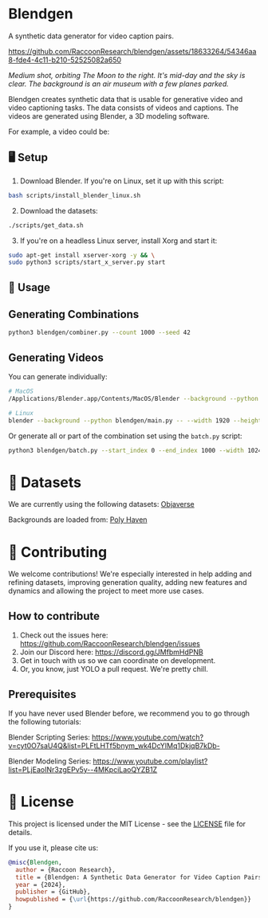 # Blendgen
A synthetic data generator for video caption pairs.

https://github.com/RaccoonResearch/blendgen/assets/18633264/54346aa8-fde4-4c11-b210-52525082a650

*Medium shot, orbiting The Moon to the right. It's mid-day and the sky is clear. The background is an air museum with a few planes parked.*

Blendgen creates synthetic data that is usable for generative video and video captioning tasks. The data consists of videos and captions. The videos are generated using Blender, a 3D modeling software.

For example, a video could be:

## 🖥️ Setup

1. Download Blender. If you're on Linux, set it up with this script:

```bash
bash scripts/install_blender_linux.sh
```

2. Download the datasets:
```bash
./scripts/get_data.sh
```

3. If you're on a headless Linux server, install Xorg and start it:

```bash
sudo apt-get install xserver-xorg -y && \
sudo python3 scripts/start_x_server.py start
```

## 📸 Usage

## Generating Combinations

```bash
python3 blendgen/combiner.py --count 1000 --seed 42
```

## Generating Videos

You can generate individually:
```bash
# MacOS
/Applications/Blender.app/Contents/MacOS/Blender --background --python blendgen/main.py -- --width 1920 --height 1080 --combination_index 0 --output_dir ./renders --background_path ./backgrounds

# Linux
blender --background --python blendgen/main.py -- --width 1920 --height 1080 --combination_index 0 --output_dir ./renders --background_path ./backgrounds
```

Or generate all or part of the combination set using the `batch.py` script:

```bash
python3 blendgen/batch.py --start_index 0 --end_index 1000 --width 1024 --height 576
```

# 📁 Datasets

We are currently using the following datasets:
[Objaverse](https://huggingface.co/datasets/allenai/objaverse)

Backgrounds are loaded from:
[Poly Haven](https://polyhaven.com)

# 🦝 Contributing

We welcome contributions! We're especially interested in help adding and refining datasets, improving generation quality, adding new features and dynamics and allowing the project to meet more use cases.

## How to contribute

1. Check out the issues here: https://github.com/RaccoonResearch/blendgen/issues
2. Join our Discord here: https://discord.gg/JMfbmHdPNB
3. Get in touch with us so we can coordinate on development.
4. Or, you know, just YOLO a pull request. We're pretty chill.

## Prerequisites

If you have never used Blender before, we recommend you to go through the following tutorials:

Blender Scripting Series:
https://www.youtube.com/watch?v=cyt0O7saU4Q&list=PLFtLHTf5bnym_wk4DcYIMq1DkjqB7kDb-

Blender Modeling Series:
https://www.youtube.com/playlist?list=PLjEaoINr3zgEPv5y--4MKpciLaoQYZB1Z

# 📜 License

This project is licensed under the MIT License - see the [LICENSE](LICENSE) file for details.

If you use it, please cite us:

```bibtex
@misc{Blendgen,
  author = {Raccoon Research},
  title = {Blendgen: A Synthetic Data Generator for Video Caption Pairs},
  year = {2024},
  publisher = {GitHub},
  howpublished = {\url{https://github.com/RaccoonResearch/blendgen}}
}
```
